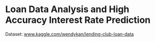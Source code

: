 # Loan Data Analysis and High Accuracy Interest Rate Prediction
Dataset: www.kaggle.com/wendykan/lending-club-loan-data 
